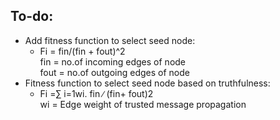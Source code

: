 ## To-do: 

* Add fitness function to select seed node:
  * Fi = fin/(fin + fout)^2     
    fin = no.of incoming edges of node  
    fout = no.of outgoing edges of node
* Fitness function to select seed node based on truthfulness:
  * Fi =∑ i=1wi. fin ∕ (fin+ fout)2     
    wi = Edge weight of trusted message propagation
    